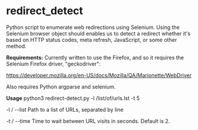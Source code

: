 # redirect_detect
Python script to enumerate web redirections using Selenium.
Using the Selenium browser object should enables us to detect a redirect whether it's based on HTTP status codes, meta refresh, JavaScript, or some other method.

**Requirements:**
Currently written to use the Firefox, and so it requires the Selenium Firefox driver, "geckodriver": 

https://developer.mozilla.org/en-US/docs/Mozilla/QA/Marionette/WebDriver 

Also requires Python argparse and selenium.

**Usage**
python3 redirect-detect.py -l /list/of/urls.lst -t 5

-l / --list Path to a list of URLs, separated by line

-t / --time Time to wait between URL visits in seconds. Default is 2.
